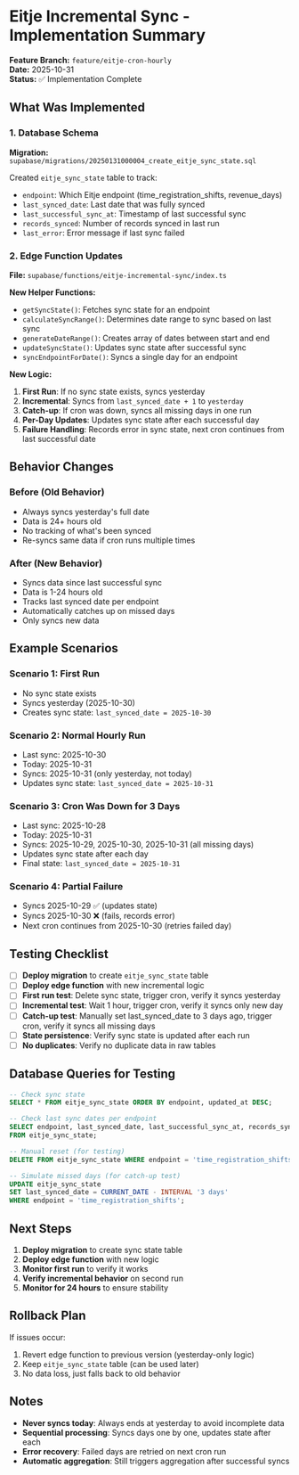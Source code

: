 # Eitje Incremental Sync - Implementation Summary

**Feature Branch:** `feature/eitje-cron-hourly`  
**Date:** 2025-10-31  
**Status:** ✅ Implementation Complete

## What Was Implemented

### 1. Database Schema
**Migration:** `supabase/migrations/20250131000004_create_eitje_sync_state.sql`

Created `eitje_sync_state` table to track:
- `endpoint`: Which Eitje endpoint (time_registration_shifts, revenue_days)
- `last_synced_date`: Last date that was fully synced
- `last_successful_sync_at`: Timestamp of last successful sync
- `records_synced`: Number of records synced in last run
- `last_error`: Error message if last sync failed

### 2. Edge Function Updates
**File:** `supabase/functions/eitje-incremental-sync/index.ts`

**New Helper Functions:**
- `getSyncState()`: Fetches sync state for an endpoint
- `calculateSyncRange()`: Determines date range to sync based on last sync
- `generateDateRange()`: Creates array of dates between start and end
- `updateSyncState()`: Updates sync state after successful sync
- `syncEndpointForDate()`: Syncs a single day for an endpoint

**New Logic:**
1. **First Run**: If no sync state exists, syncs yesterday
2. **Incremental**: Syncs from `last_synced_date + 1` to `yesterday`
3. **Catch-up**: If cron was down, syncs all missing days in one run
4. **Per-Day Updates**: Updates sync state after each successful day
5. **Failure Handling**: Records error in sync state, next cron continues from last successful date

## Behavior Changes

### Before (Old Behavior)
- Always syncs yesterday's full date
- Data is 24+ hours old
- No tracking of what's been synced
- Re-syncs same data if cron runs multiple times

### After (New Behavior)
- Syncs data since last successful sync
- Data is 1-24 hours old
- Tracks last synced date per endpoint
- Automatically catches up on missed days
- Only syncs new data

## Example Scenarios

### Scenario 1: First Run
- No sync state exists
- Syncs yesterday (2025-10-30)
- Creates sync state: `last_synced_date = 2025-10-30`

### Scenario 2: Normal Hourly Run
- Last sync: 2025-10-30
- Today: 2025-10-31
- Syncs: 2025-10-31 (only yesterday, not today)
- Updates sync state: `last_synced_date = 2025-10-31`

### Scenario 3: Cron Was Down for 3 Days
- Last sync: 2025-10-28
- Today: 2025-10-31
- Syncs: 2025-10-29, 2025-10-30, 2025-10-31 (all missing days)
- Updates sync state after each day
- Final state: `last_synced_date = 2025-10-31`

### Scenario 4: Partial Failure
- Syncs 2025-10-29 ✅ (updates state)
- Syncs 2025-10-30 ❌ (fails, records error)
- Next cron continues from 2025-10-30 (retries failed day)

## Testing Checklist

- [ ] **Deploy migration** to create `eitje_sync_state` table
- [ ] **Deploy edge function** with new incremental logic
- [ ] **First run test**: Delete sync state, trigger cron, verify it syncs yesterday
- [ ] **Incremental test**: Wait 1 hour, trigger cron, verify it syncs only new day
- [ ] **Catch-up test**: Manually set last_synced_date to 3 days ago, trigger cron, verify it syncs all missing days
- [ ] **State persistence**: Verify sync state is updated after each run
- [ ] **No duplicates**: Verify no duplicate data in raw tables

## Database Queries for Testing

```sql
-- Check sync state
SELECT * FROM eitje_sync_state ORDER BY endpoint, updated_at DESC;

-- Check last sync dates per endpoint
SELECT endpoint, last_synced_date, last_successful_sync_at, records_synced
FROM eitje_sync_state;

-- Manual reset (for testing)
DELETE FROM eitje_sync_state WHERE endpoint = 'time_registration_shifts';

-- Simulate missed days (for catch-up test)
UPDATE eitje_sync_state 
SET last_synced_date = CURRENT_DATE - INTERVAL '3 days'
WHERE endpoint = 'time_registration_shifts';
```

## Next Steps

1. **Deploy migration** to create sync state table
2. **Deploy edge function** with new logic
3. **Monitor first run** to verify it works
4. **Verify incremental behavior** on second run
5. **Monitor for 24 hours** to ensure stability

## Rollback Plan

If issues occur:
1. Revert edge function to previous version (yesterday-only logic)
2. Keep `eitje_sync_state` table (can be used later)
3. No data loss, just falls back to old behavior

## Notes

- **Never syncs today**: Always ends at yesterday to avoid incomplete data
- **Sequential processing**: Syncs days one by one, updates state after each
- **Error recovery**: Failed days are retried on next cron run
- **Automatic aggregation**: Still triggers aggregation after successful syncs

